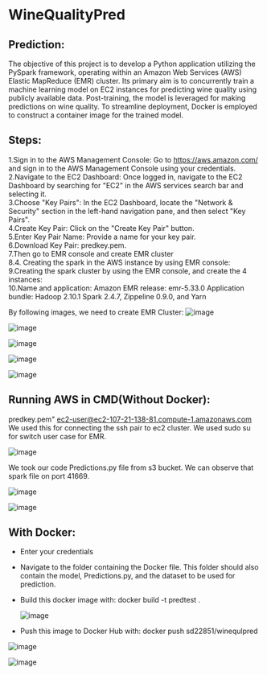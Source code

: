 # WineQualityPred
 ## Prediction:

 The objective of this project is to develop a Python application utilizing the PySpark framework, operating within an Amazon Web Services (AWS) Elastic MapReduce (EMR) cluster. Its primary aim is to concurrently train a machine learning model on EC2 instances for predicting wine quality using publicly available data. Post-training, the model is leveraged for making predictions on wine quality. To streamline deployment, Docker is employed to construct a container image for the trained model.

## Steps:

1.Sign in to the AWS Management Console: Go to https://aws.amazon.com/ and sign in to the AWS Management Console using your credentials.
 <br>
2.Navigate to the EC2 Dashboard: Once logged in, navigate to the EC2 Dashboard by searching for "EC2" in the AWS services search bar and selecting it.
 <br>
3.Choose "Key Pairs": In the EC2 Dashboard, locate the "Network & Security" section in the left-hand navigation pane, and then select "Key Pairs".
 <br>
4.Create Key Pair: Click on the "Create Key Pair" button.
 <br>
5.Enter Key Pair Name: Provide a name for your key pair.
 <br>
6.Download Key Pair: predkey.pem.
 <br>
7.Then go to EMR console and create EMR cluster 
 <br>
8.4. Creating the spark in the AWS instance by using EMR console: 
 <br>
9.Creating the spark cluster by using the EMR console, and create the 4 instances: 
 <br>
10.Name and application: 
        Amazon EMR release: emr-5.33.0 
            Application bundle: Hadoop 2.10.1 Spark 2.4.7, Zippeline 0.9.0, and Yarn 
<br>

By following images, we need to create EMR Cluster:
![image](https://github.com/Snehardhi24/WineQualityPred/assets/150552754/03151c6e-2b6e-43d3-b204-2ca83004be9c)

![image](https://github.com/Snehardhi24/WineQualityPred/assets/150552754/4e60ce24-72b8-41a9-849e-70d8d911260e)

![image](https://github.com/Snehardhi24/WineQualityPred/assets/150552754/1e0b7755-fae4-4c8e-99f2-d55d91db034a)

![image](https://github.com/Snehardhi24/WineQualityPred/assets/150552754/a181f746-7071-41ac-b751-7c34c0a495a2)

![image](https://github.com/Snehardhi24/WineQualityPred/assets/150552754/eb10b2c9-c8cf-415c-824e-7fc29c9162ec)

## Running AWS in CMD(Without Docker):

predkey.pem" ec2-user@ec2-107-21-138-81.compute-1.amazonaws.com
We used this for connecting the ssh pair to ec2 cluster. 
We used sudo su for switch user case for EMR.

![image](https://github.com/Snehardhi24/WineQualityPred/assets/150552754/8313df03-60f7-4cc0-bb36-434436288397)

We took our code Predictions.py file from s3 bucket.
We can observe that spark file on port 41669.

![image](https://github.com/Snehardhi24/WineQualityPred/assets/150552754/d4a1a482-5d1a-4a09-84e5-2ff3b2c99c66)

![image](https://github.com/Snehardhi24/WineQualityPred/assets/150552754/0ef60d13-7335-42a8-9d22-af718d8014df)

## With Docker:

- Enter your credentials
- Navigate to the folder containing the Docker file. This folder should also contain the model, Predictions.py, and the dataset to be used for prediction.
- Build this docker image with:
             docker build -t predtest .

  ![image](https://github.com/Snehardhi24/WineQualityPred/assets/150552754/796526dc-9e4d-4ac1-9184-5e97106791e0)

- Push this image to Docker Hub with:
 docker push sd22851/winequlpred

![image](https://github.com/Snehardhi24/WineQualityPred/assets/150552754/6aa32868-63a6-4b75-9414-b4f2a2595b4a)

![image](https://github.com/Snehardhi24/WineQualityPred/assets/150552754/be33e272-70b2-4578-a3fe-c7f2a31295c7)
